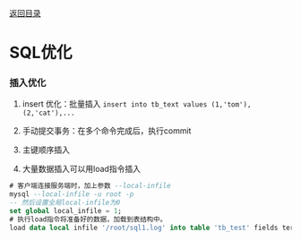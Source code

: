 [返回目录](./1.MySQL进阶.md)

# SQL优化

### 插入优化

1. insert 优化：批量插入
`insert into tb_text values (1,'tom'),(2,'cat'),...`

2. 手动提交事务：在多个命令完成后，执行commit
3. 主键顺序插入
4. 大量数据插入可以用load指令插入
```sql
# 客户端连接服务端时，加上参数 --local-infile
mysql --local-infile -u root -p
-- 然后设置全局local-infile为0
set global local_infile = 1;
# 执行load指令将准备好的数据，加载到表结构中。
load data local infile '/root/sql1.log' into table 'tb_test' fields terminated by ',' lines terminated by '\n';

```
